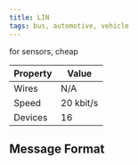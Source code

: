```yaml
---
title: LIN
tags: bus, automotive, vehicle
---
```


for sensors, cheap


| Property | Value |
|----------|-------| 
| Wires    | N/A     |
| Speed    | 20 kbit/s |
| Devices  | 16 |



## Message Format





